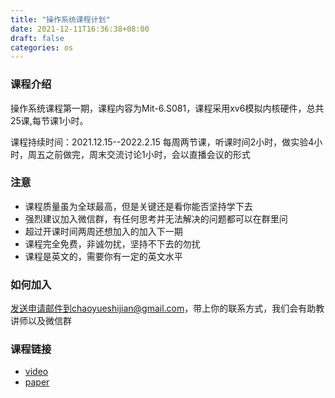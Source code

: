 ```yaml
---
title: "操作系统课程计划"
date: 2021-12-11T16:36:38+08:00
draft: false
categories: os
---
```

### 课程介绍
操作系统课程第一期，课程内容为Mit-6.S081，课程采用xv6模拟内核硬件，总共25课,每节课1小时。

课程持续时间：2021.12.15--2022.2.15
每周两节课，听课时间2小时，做实验4小时，周五之前做完，周末交流讨论1小时，会以直播会议的形式
### 注意
- 课程质量虽为全球最高，但是关键还是看你能否坚持学下去
- 强烈建议加入微信群，有任何思考并无法解决的问题都可以在群里问
- 超过开课时间两周还想加入的加入下一期
- 课程完全免费，非诚勿扰，坚持不下去的勿扰
- 课程是英文的，需要你有一定的英文水平
### 如何加入
发送申请邮件到chaoyueshijian@gmail.com，带上你的联系方式，我们会有助教讲师以及微信群
### 课程链接
- [video](https://www.bilibili.com/video/BV1QA411F7ij)
- [paper](https://pdos.csail.mit.edu/6.828/2020/xv6/book-riscv-rev1.pdf)
